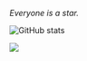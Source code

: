 *Everyone is a star.*

![GitHub stats](https://github-readme-stats.vercel.app/api?username=TNTksals&show_icons=true&theme=radical)

<!-- <div align="center"> -->
<div>
    <img  src="https://github-readme-stats.vercel.app/api/top-langs/?username=TNTksals&layout=compact" />
</div>
